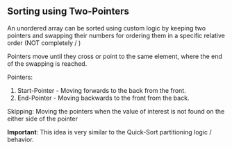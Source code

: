 ## Sorting using Two-Pointers

An unordered array can be sorted using custom logic
by keeping two pointers and swapping their numbers for ordering them
in a specific relative order (NOT completely / )

Pointers move until they cross or point to the same element, where
the end of the swapping is reached.

Pointers:
1. Start-Pointer - Moving forwards to the back from the front.
2. End-Pointer - Moving backwards to the front from the back.

Skipping: Moving the pointers when the value of interest is not
found on the either side of the pointer

**Important**: This idea is very similar to the Quick-Sort partitioning
logic / behavior.
